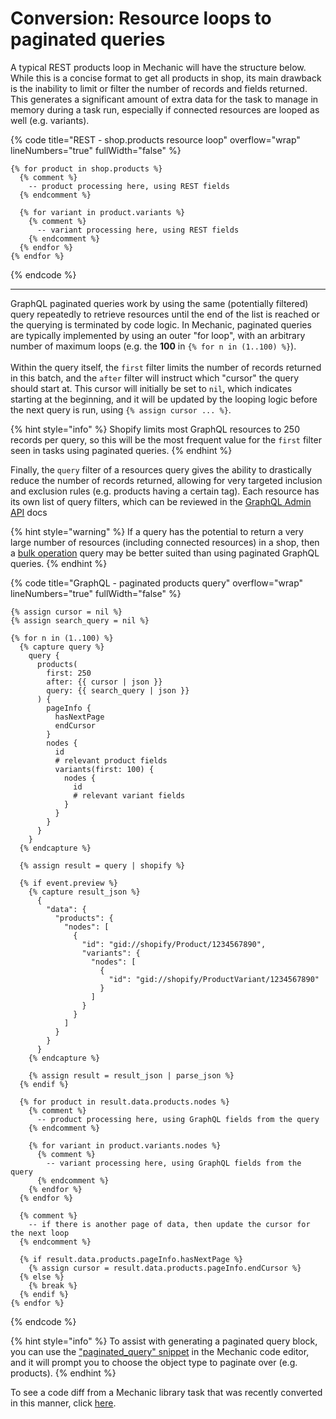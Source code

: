 # Conversion: Resource loops to paginated queries

A typical REST products loop in Mechanic will have the structure below. While this is a concise format to get all products in shop, its main drawback is the inability to limit or filter the number of records and fields returned. This generates a significant amount of extra data for the task to manage in memory during a task run, especially if connected resources are looped as well (e.g. variants).

{% code title="REST - shop.products resource loop" overflow="wrap" lineNumbers="true" fullWidth="false" %}
```liquid
{% for product in shop.products %}
  {% comment %}
    -- product processing here, using REST fields
  {% endcomment %}

  {% for variant in product.variants %}
    {% comment %}
      -- variant processing here, using REST fields
    {% endcomment %}
  {% endfor %}
{% endfor %}
```
{% endcode %}

***

GraphQL paginated queries work by using the same (potentially filtered) query repeatedly to retrieve resources until the end of the list is reached or the querying is terminated by code logic. In Mechanic, paginated queries are typically implemented by using an outer "for loop", with an arbitrary number of maximum loops (e.g. the **100** in `{% for n in (1..100) %}`).\
\
Within the query itself, the `first` filter limits the number of records returned in this batch, and the `after` filter will instruct which "cursor" the query should start at. This cursor will initially be set to  `nil`, which indicates starting at the beginning, and it will be updated by the looping logic before the next query is run, using `{% assign cursor ... %}`.&#x20;

{% hint style="info" %}
Shopify limits most GraphQL resources to 250 records per query, so this will be the most frequent value for the `first` filter seen in tasks using paginated queries.
{% endhint %}

Finally, the `query` filter of a resources query gives the ability to drastically reduce the number of records returned, allowing for very targeted inclusion and exclusion rules (e.g. products having a certain tag). Each resource has its own list of query filters, which can be reviewed in the [GraphQL Admin API](https://shopify.dev/docs/api/admin-graphql/) docs

{% hint style="warning" %}
If a query has the potential to return a very large number of resources (including connected resources) in a shop, then a [bulk operation](../../core/shopify/read/bulk-operations.md) query may be better suited than using paginated GraphQL queries.
{% endhint %}

{% code title="GraphQL - paginated products query" overflow="wrap" lineNumbers="true" fullWidth="false" %}
```liquid
{% assign cursor = nil %}
{% assign search_query = nil %}

{% for n in (1..100) %}
  {% capture query %}
    query {
      products(
        first: 250
        after: {{ cursor | json }}
        query: {{ search_query | json }}
      ) {
        pageInfo {
          hasNextPage
          endCursor
        }
        nodes {
          id
          # relevant product fields
          variants(first: 100) {
            nodes {
              id
              # relevant variant fields
            }
          }
        }
      }
    }
  {% endcapture %}

  {% assign result = query | shopify %}

  {% if event.preview %}
    {% capture result_json %}
      {
        "data": {
          "products": {
            "nodes": [
              {
                "id": "gid://shopify/Product/1234567890",
                "variants": {
                  "nodes": [
                    {
                      "id": "gid://shopify/ProductVariant/1234567890"
                    }
                  ]
                }
              }
            ]
          }
        }
      }
    {% endcapture %}

    {% assign result = result_json | parse_json %}
  {% endif %}

  {% for product in result.data.products.nodes %}
    {% comment %}
      -- product processing here, using GraphQL fields from the query
    {% endcomment %}

    {% for variant in product.variants.nodes %}
      {% comment %}
        -- variant processing here, using GraphQL fields from the query
      {% endcomment %}      
    {% endfor %}
  {% endfor %}
  
  {% comment %}
    -- if there is another page of data, then update the cursor for the next loop
  {% endcomment %}

  {% if result.data.products.pageInfo.hasNextPage %}
    {% assign cursor = result.data.products.pageInfo.endCursor %}
  {% else %}
    {% break %}
  {% endif %}
{% endfor %}
```
{% endcode %}

{% hint style="info" %}
To assist with generating a paginated query block, you can use the ["paginated\_query" snippet](../../platform/liquid/mechanic-code-snippets.md#paginated_query) in the Mechanic code editor, and it will prompt you to choose the object type to paginate over (e.g. products).
{% endhint %}

To see a code diff from a Mechanic library task that was recently converted in this manner, click [here](https://github.com/lightward/mechanic-tasks/pull/393/files#diff-2efeafa8d41fb00ed8ffcd8481f358850d69d8b7537364d17cc744ec9f357681).
